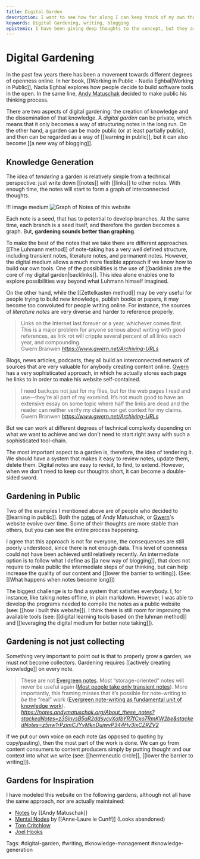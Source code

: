 ```yaml
---
title: Digital Garden
description: I want to see how far along I can keep track of my own thoughts and their connections
keywords: Digital Gardening, writing, blogging
epistemic: I have been giving deep thoughts to the concept, but they are still initial considerations
---
```

# Digital Gardening
In the past few years there has been a movement towards different degrees of openness online. In her book, [[Working in Public - Nadia Eghbal|Working in Public]], Nadia Eghbal explores how people decide to build software tools in the open. In the same line, [Andy Matuschak](https://notes.andymatuschak.org/About_these_notes) decided to make public his thinking process. 

There are two aspects of digital gardening: the creation of knowledge and the dissemination of that knowledge. A *digital garden* can be private, which means that it only becomes a way of structuring notes in the long run. On the other hand, a garden can be made public (or at least partially public), and then can be regarded as a way of [[learning in public]], but it can also become [[a new way of blogging]].

## Knowledge Generation
The idea of *tendering* a garden is relatively simple from a technical perspective: just write down [[notes]] with [[links]] to other notes. With enough time, the notes will start to form a graph of interconnected thoughts. 

!!! image medium
	![Graph of Notes of this website](/graph_of_my_notes.png)

Each note is a seed, that has to potential to develop branches. At the same time, each branch is a seed itself, and therefore the garden becomes a graph. But, **gardening sounds better than graphing**. 

To make the best of the notes that we take there are different approaches. [[The Luhmann method]] of note-taking has a very well defined structure, including transient notes, literature notes, and permanent notes. However, the digital medium allows a much more flexible approach if we know how to build our own tools. One of the possibilities is the use of [[backlinks are the core of my digital garden|backlinks]]. This idea alone enables one to explore possibilities way beyond what Luhmann himself imagined. 

On the other hand, while the [[Zettelkasten method]] may be very useful for people trying to build new knowledge, publish books or papers, it may become too convoluted for people writing online. For instance, the sources of *literature notes* are very diverse and harder to reference properly. 

<blockquote class="quoteback" darkmode="" data-title="Archiving%20URLs" data-author="Gwern Branwen" cite="https://www.gwern.net/Archiving-URLs">
Links on the Internet last forever or a year, whichever comes first. This is a major problem for anyone serious about writing with good references, as link rot will cripple several percent of all links each year, and compounding.
<footer>Gwern Branwen <cite><a href="https://www.gwern.net/Archiving-URLs">https://www.gwern.net/Archiving-URLs</a></cite></footer>
</blockquote>
<script note="" src="https://cdn.jsdelivr.net/gh/Blogger-Peer-Review/quotebacks@1/quoteback.js"></script>

Blogs, news articles, podcasts, they all build an interconnected network of sources that are very valuable for anybody creating content online. [Gwern](https://www.gwern.net/Archiving-URLs) has a very sophisticated approach, in which he actually stores each page he links to in order to make his website self-contained.  

<blockquote class="quoteback" darkmode="" data-title="Archiving%20URLs" data-author="Gwern Branwen" cite="https://www.gwern.net/Archiving-URLs">
I need backups not just for my files, but for the web pages I read and use—they’re all part of my exomind. It’s not much good to have an extensive essay on some topic where half the links are dead and the reader can neither verify my claims nor get context for my claims.
<footer>Gwern Branwen <cite><a href="https://www.gwern.net/Archiving-URLs">https://www.gwern.net/Archiving-URLs</a></cite></footer>
</blockquote>
<script note="" src="https://cdn.jsdelivr.net/gh/Blogger-Peer-Review/quotebacks@1/quoteback.js"></script>

But we can work at different degrees of technical complexity depending on what we want to achieve and we don't need to start right away with such a sophisticated tool-chain. 

The most important aspect to a garden is, therefore, the idea of tendering it. We should have a system that makes it easy to review notes, update them, delete them. Digital notes are easy to revisit, to find, to extend. However, when we don't need to keep our thoughts short, it can become a double-sided sword. 

## Gardening in Public
Two of the examples I mentioned above are of people who decided to [[learning in public]]. Both the [notes](https://notes.andymatuschak.org/About_these_notes) of Andy Matuschak, or [Gwern](https://www.gwern.net)'s website evolve over time. Some of their thoughts are more stable than others, but you can see the entire process happening. 

I agree that this approach is not for everyone, the consequences are still poorly understood, since there is not enough data. This level of openness could not have been achieved until relatively recently. An intermediate option is to follow what I define as [[a new way of blogging]], that does not require to make public the intermediate steps of our thinking, but can help increase the quality of our content and [[lower the barrier to writing]]. (See: [[What happens when notes become long]])

The biggest challenge is to find a system that satisfies everybody. I, for instance, like taking notes offline, in plain markdown. However, I was able to develop the programs needed to compile the notes as a public website (see: [[how i built this website]]). I think there is still room for improving the available tools (see: [[digital learning tools based on the luhman method]] and [[leveraging the digital medium for better note taking]]). 

## Gardening is not just collecting
Something very important to point out is that to properly grow a garden, we must not become collectors. Gardening requires [[actively creating knowledge]] on every note. 

<blockquote class="quoteback" darkmode="" data-title="About%20these%20notes%20%7C%20Evergreen%20note-writing%20as%20fundamental%20unit%20of%20knowledge%20work%20%7C%20Most%20people%20use%20notes%20as%20a%20bucket%20for%20storage%20or%20scratch%20thoughts" data-author="" cite="https://notes.andymatuschak.org/About_these_notes?stackedNotes=z3SjnvsB5aR2ddsycyXofbYR7fCxo7RmKW2be&stackedNotes=z5nw1rPzimCJYyMknDujwvP344Hv3ixCZRZV2">
These are not <a href="https://notes.andymatuschak.org/z4SDCZQeRo4xFEQ8H4qrSqd68ucpgE6LU155C" class="jsx-1555031696 " target="_blank" rel="noopener">Evergreen notes</a>. Most “storage-oriented” notes will never be useful again (<a href="https://notes.andymatuschak.org/z2ZAGQBHuJ2u9WrtAQHAEHcCZTtqpsGkAsrD1" class="jsx-1555031696 " target="_blank" rel="noopener">Most people take only transient notes</a>). More importantly, this framing misses that it’s possible for  note-writing to <em>be</em> the “real” work (<a href="https://notes.andymatuschak.org/z3SjnvsB5aR2ddsycyXofbYR7fCxo7RmKW2be" class="jsx-1555031696 Active" target="_blank" rel="noopener">Evergreen note-writing as fundamental unit of knowledge work</a>). 
<footer><cite> <a href="https://notes.andymatuschak.org/About_these_notes?stackedNotes=z3SjnvsB5aR2ddsycyXofbYR7fCxo7RmKW2be&stackedNotes=z5nw1rPzimCJYyMknDujwvP344Hv3ixCZRZV2">https://notes.andymatuschak.org/About_these_notes?stackedNotes=z3SjnvsB5aR2ddsycyXofbYR7fCxo7RmKW2be&stackedNotes=z5nw1rPzimCJYyMknDujwvP344Hv3ixCZRZV2</a></cite></footer>
</blockquote><script note="" src="https://cdn.jsdelivr.net/gh/Blogger-Peer-Review/quotebacks@1/quoteback.js"></script>

If we put our own voice on each note (as opposed to quoting by copy/pasting), then the most part of the work is done. We can go from content consumers to content producers simply by putting thought and our context into what we write (see: [[hermeneutic circle]], [[lower the barrier to writing]]). 

## Gardens for Inspiration
I have modeled this website on the following gardens, although not all have the same approach, nor are actually maintained:

- [Notes](https://notes.andymatuschak.org/About_these_notes) by [[Andy Matuschak]]
- [Mental Nodes](https://www.mentalnodes.com/) by [[Anne-Laure le Cunff]] (Looks abandoned)
- [Tom Critchlow](https://tomcritchlow.com/)
- [Joel Hooks](https://joelhooks.com/)

Tags: #digital-garden, #writing, #knowledge-management #knowledge-generation